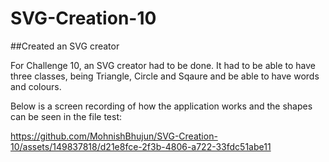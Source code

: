 # SVG-Creation-10

##Created an SVG creator

For Challenge 10, an SVG creator had to be done. It had to be able to have three classes, being Triangle, Circle and Sqaure and be able to have words and colours. 

Below is a screen recording of how the application works and the shapes can be seen in the file test:

https://github.com/MohnishBhujun/SVG-Creation-10/assets/149837818/d21e8fce-2f3b-4806-a722-33fdc51abe11


